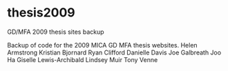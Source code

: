 thesis2009
==========

GD/MFA 2009 thesis sites backup

Backup of code for the 2009 MICA GD MFA thesis websites.
Helen Armstrong
Kristian Bjornard
Ryan Clifford
Danielle Davis
Joe Galbreath
Joo Ha
Giselle Lewis-Archibald
Lindsey Muir
Tony Venne
